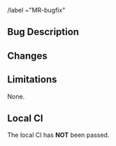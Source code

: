 <!--
Please read this!

If your Merge Request is not ready, please mark it with a WIP tag.
If your Merge Request is ready to review, please set the assignee
and remove the WIP tag.
-->

/label ~"MR-bugfix"

## Bug Description

<!--
Please describe the bug that is fixed by this Merge Request,
optionally giving the related issue(s) if any.
-->

## Changes

<!--
Please give a summary of the changes in this Merge Request.
-->

## Limitations

<!--
Please list the limitations or things left to do in the future of this Merge Request.
-->

None.

## Local CI

<!--
Please run local CI before submitting this Merge Request or removing the WIP tag.
If the CI has passed successfully, remove the "**NOT**" below.
-->

The local CI has **NOT** been passed.
